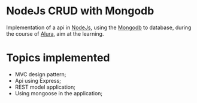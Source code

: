 # NodeJs CRUD with Mongodb

Implementation of a api in [NodeJs](https://nodejs.org/en/), using the [Mongodb](https://www.mongodb.com/) to database, during the course of [Alura](https://cursos.alura.com.br), aim at the learning.


# Topics implemented
 
 - MVC design pattern;
 - Api using Express;
 - REST model application;
 - Using mongoose in the application;
